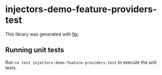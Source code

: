 # injectors-demo-feature-providers-test

This library was generated with [Nx](https://nx.dev).

## Running unit tests

Run `nx test injectors-demo-feature-providers-test` to execute the unit tests.
